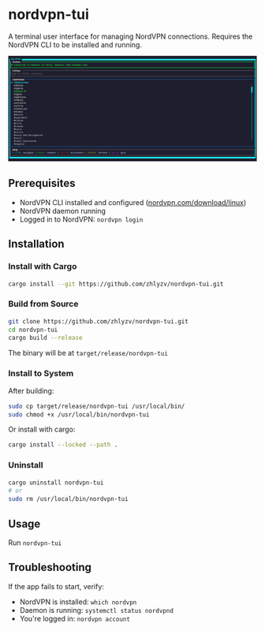 # nordvpn-tui

A terminal user interface for managing NordVPN connections. Requires the NordVPN CLI to be installed and running.

![Screenshot](./screenshot.png)

## Prerequisites

- NordVPN CLI installed and configured ([nordvpn.com/download/linux](https://nordvpn.com/download/linux/))
- NordVPN daemon running
- Logged in to NordVPN: `nordvpn login`

## Installation

### Install with Cargo

```bash
cargo install --git https://github.com/zhlyzv/nordvpn-tui.git
```

### Build from Source

```bash
git clone https://github.com/zhlyzv/nordvpn-tui.git
cd nordvpn-tui
cargo build --release
```

The binary will be at `target/release/nordvpn-tui`

### Install to System

After building:

```bash
sudo cp target/release/nordvpn-tui /usr/local/bin/
sudo chmod +x /usr/local/bin/nordvpn-tui
```

Or install with cargo:

```bash
cargo install --locked --path .
```

### Uninstall

```bash
cargo uninstall nordvpn-tui
# or
sudo rm /usr/local/bin/nordvpn-tui
```

## Usage

Run `nordvpn-tui`

## Troubleshooting

If the app fails to start, verify:
- NordVPN is installed: `which nordvpn`
- Daemon is running: `systemctl status nordvpnd`
- You're logged in: `nordvpn account`
